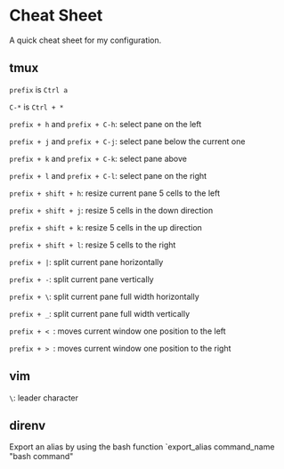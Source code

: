 # Cheat Sheet

A quick cheat sheet for my configuration.

## tmux

`prefix` is `Ctrl a`

`C-*` is `Ctrl + *`


`prefix + h` and `prefix + C-h`: select pane on the left

`prefix + j` and `prefix + C-j`: select pane below the current one

`prefix + k` and `prefix + C-k`: select pane above

`prefix + l` and `prefix + C-l`: select pane on the right


`prefix + shift + h`: resize current pane 5 cells to the left

`prefix + shift + j`: resize 5 cells in the down direction

`prefix + shift + k`: resize 5 cells in the up direction

`prefix + shift + l`: resize 5 cells to the right


`prefix + |`: split current pane horizontally

`prefix + -`: split current pane vertically

`prefix + \`: split current pane full width horizontally

`prefix + _`: split current pane full width vertically


`prefix + < `: moves current window one position to the left

`prefix + > `: moves current window one position to the right

## vim

`\`: leader character

## direnv

Export an alias by using the bash function `export_alias command_name "bash command"

